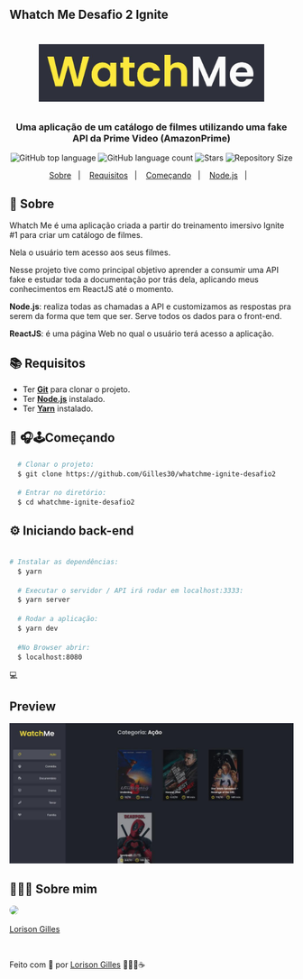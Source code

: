 ## Whatch Me Desafio 2 Ignite

<h1 align="center">
  <p align="center">
    <img alt="WhatchMe" src="./assets/whatchmelogo.jpg" width="400px" />
  </p>

  <h3 align="center">
    Uma aplicação de um catálogo de filmes utilizando uma fake API da Prime Video (AmazonPrime)
  </h3>
  <p align="center">
      <img alt="GitHub top language" src="https://img.shields.io/github/languages/top/Gilles30/https://github.com/Gilles30/whatchme-ignite-desafio2?color=1db954">
      <img alt="GitHub language count" src="https://img.shields.io/github/languages/count/Gilles30/https://github.com/Gilles30/whatchme-ignite-desafio2?color=1db954">
      <img alt="Stars" src="https://img.shields.io/github/stars/Gilles30/whatchme-ignite-desafio2?color=1db954">
      <img alt="Repository Size" src="https://img.shields.io/github/repo-size/Gilles30/https://github.com/Gilles30/whatchme-ignite-desafio2?color=1db954">
  </p>
</h1>

<p align="center">
  <a href="#page_with_curl-sobre">Sobre</a>&nbsp;&nbsp;&nbsp;|&nbsp;&nbsp;&nbsp;
  <a href="#books-requisitos">Requisitos</a>&nbsp;&nbsp;&nbsp;|&nbsp;&nbsp;&nbsp;
  <a href="#rocket-começando">Começando</a>&nbsp;&nbsp;&nbsp;|&nbsp;&nbsp;&nbsp;
  <a href="#gear-iniciando-back-end">Node.js</a>&nbsp;&nbsp;&nbsp;|&nbsp;&nbsp;&nbsp;
</p>

## :page_with_curl: Sobre

Whatch Me é uma aplicação criada a partir do treinamento imersivo Ignite #1 para criar um catálogo de filmes.

Nela o usuário tem acesso aos seus filmes.

Nesse projeto tive como principal objetivo aprender a consumir uma API fake e estudar toda a documentação por trás dela, aplicando meus conhecimentos em ReactJS até o momento.

**Node.js**: realiza todas as chamadas a API e customizamos as respostas pra serem da forma que tem que ser. Serve todos os dados para o front-end.

**ReactJS**: é uma página Web no qual o usuário terá acesso a aplicação.

## :books: Requisitos

- Ter [**Git**](https://git-scm.com/) para clonar o projeto.
- Ter [**Node.js**](https://nodejs.org/en/) instalado.
- Ter [**Yarn**](https://classic.yarnpkg.com/pt-BR/docs/install/) instalado.

## :rocket: 🎧🕹Começando

```bash
  # Clonar o projeto:
  $ git clone https://github.com/Gilles30/whatchme-ignite-desafio2

  # Entrar no diretório:
  $ cd whatchme-ignite-desafio2
```

## :gear: Iniciando back-end

```bash

# Instalar as dependências:
  $ yarn

  # Executar o servidor / API irá rodar em localhost:3333:
  $ yarn server

  # Rodar a aplicação:
  $ yarn dev

  #No Browser abrir:
  $ localhost:8080
```

:computer:

## Preview

<p size=3>
  <img src="./assets/whatchme.jpg">
</p>

## 👨🏻‍🚀 Sobre mim

<a href="https://www.linkedin.com/in/lorison-gilles/">
 <img style="border-radius:50%" width="100px; "src="https://avatars.githubusercontent.com/u/54437398?s=460&u=72d88fd3a7e3a95041d7771f3a5e6ad7f33b8740&v=4"/>
 <p>Lorison Gilles</p>
</a>
<br>

Feito com 💜 por [Lorison Gilles](https://github.com/Gilles30) 🖖🏻👾☕
